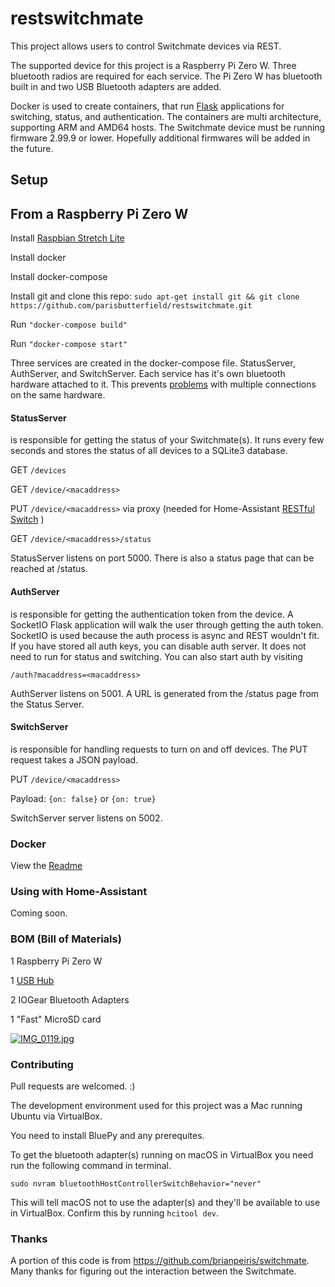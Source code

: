 # restswitchmate 
This project allows users to control Switchmate devices via REST. 

The supported device for this project is a Raspberry Pi Zero W. Three bluetooth radios are required for each service. The Pi Zero W has bluetooth built in and two USB Bluetooth adapters are added. 

Docker is used to create containers, that run [Flask](http://flask.pocoo.org) applications for switching, status, and authentication. The containers are multi architecture, supporting ARM and AMD64 hosts. The Switchmate device must be running firmware 2.99.9 or lower. Hopefully additional firmwares will be added in the future.

## Setup
From a Raspberry Pi Zero W
---------------------------------------------
Install [Raspbian Stretch Lite](https://www.raspberrypi.org/downloads/raspbian/)

Install docker

Install docker-compose

Install git and clone this repo:
`sudo apt-get install git && git clone https://github.com/parisbutterfield/restswitchmate.git`

Run `"docker-compose build"`

Run `"docker-compose start"`


Three services are created in the docker-compose file. StatusServer, AuthServer, and SwitchServer. Each service has it's own bluetooth hardware attached to it. This prevents [problems](https://github.com/IanHarvey/bluepy/issues/57) with multiple connections on the same hardware.

#### StatusServer 
is responsible for getting the status of your Switchmate(s). It runs every few seconds and stores the status of all devices to a SQLite3 database. 


GET `/devices`

GET `/device/<macaddress>`

PUT `/device/<macaddress>` via proxy (needed for Home-Assistant [RESTful Switch](https://home-assistant.io/components/switch.rest/) )
  
GET `/device/<macaddress>/status`
  
StatusServer listens on port 5000. There is also a status page that can be reached at /status.


#### AuthServer 
is responsible for getting the authentication token from the device. A SocketIO Flask application will walk the user through getting the auth token. SocketIO is used because the auth process is async and REST wouldn't fit. If you have stored all auth keys, you can disable auth server. It does not need to run for status and switching.
You can also start auth by visiting 

`/auth?macaddress=<macaddress>`

AuthServer listens on 5001. A URL is generated from the /status page from the Status Server.


#### SwitchServer 
is responsible for handling requests to turn on and off devices. The PUT request takes a JSON payload. 

PUT `/device/<macaddress>`

Payload:
`{on: false}` or `{on: true}`

SwitchServer server listens on 5002.

### Docker 
View the [Readme](https://github.com/parisbutterfield/restswitchmate/tree/master/docker)

### Using with Home-Assistant
Coming soon.

### BOM (Bill of Materials)
1 Raspberry Pi Zero W

1 [USB Hub](https://www.amazon.com/MakerSpot-Stackable-Raspberry-Connector-Bluetooth/dp/B01IT1TLFQ/ref=sr_1_3?ie=UTF8&qid=1516586918&sr=8-3&keywords=raspberry+zero+w+hub)

2 IOGear Bluetooth Adapters

1 "Fast" MicroSD card

[![IMG_0119.jpg](https://s17.postimg.org/z3an2uwvj/IMG_0119.jpg)](https://postimg.org/image/6dnr67svf/)


### Contributing
Pull requests are welcomed. :)

The development environment used for this project was a Mac running Ubuntu via VirtualBox.

You need to install BluePy and any prerequites.

To get the bluetooth adapter(s) running on macOS in VirtualBox you need run the following command in terminal.

`sudo nvram bluetoothHostControllerSwitchBehavior="never"`

This will tell macOS not to use the adapter(s) and they'll be available to use in VirtualBox.
Confirm this by running `hcitool dev`.


### Thanks
A portion of this code is from https://github.com/brianpeiris/switchmate. Many thanks for figuring out the interaction between the Switchmate.
